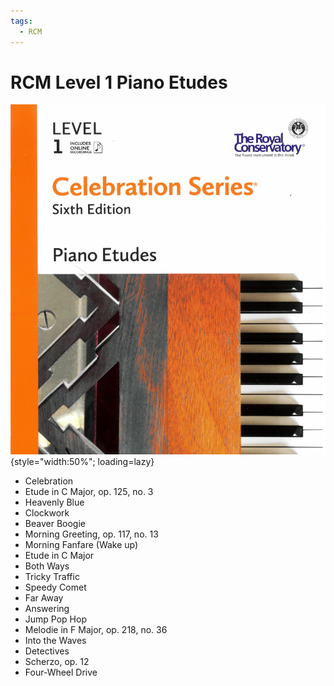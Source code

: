 ```yaml
---
tags:
  - RCM
---
```


# RCM Level 1 Piano Etudes

![](../assets/rcm1-etudes.png){style="width:50%"; loading=lazy}

- Celebration
- Etude in C Major, op. 125, no. 3
- Heavenly Blue
- Clockwork
- Beaver Boogie
- Morning Greeting, op. 117, no. 13
- Morning Fanfare (Wake up)
- Etude in C Major
- Both Ways
- Tricky Traffic
- Speedy Comet
- Far Away
- Answering
- Jump Pop Hop
- Melodie in F Major, op. 218, no. 36
- Into the Waves
- Detectives
- Scherzo, op. 12
- Four-Wheel Drive
